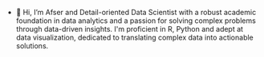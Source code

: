 - 👋 Hi, I’m Afser and Detail-oriented Data Scientist with a robust academic foundation in data analytics and a passion for solving complex
problems through data-driven insights. I'm proficient in R, Python and adept at data visualization, dedicated to
translating complex data into actionable solutions.


<!---
afseruddin/afseruddin is a ✨ special ✨ repository because its `README.md` (this file) appears on your GitHub profile.
You can click the Preview link to take a look at your changes.
--->
